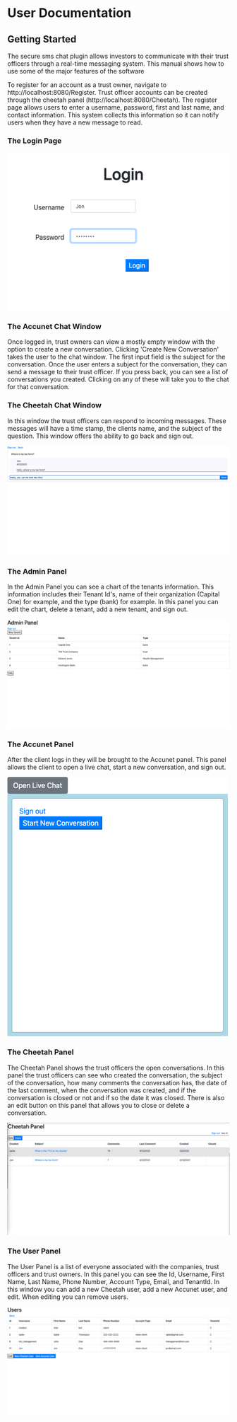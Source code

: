 # User Documentation

## Getting Started

The secure sms chat plugin allows investors to communicate with their trust officers through a real-time messaging system. This manual shows how to use some of the major features of the software

To register for an account as a trust owner, navigate to http://localhost:8080/Register. Trust officer accounts can be created through the cheetah panel (http://localhost:8080/Cheetah). The register page allows users to enter a username, password, first and last name, and contact information. This system collects this information so it can notify users when they have a new message to read.

### The Login Page

<img src="assets/login.png"></img>

### The Accunet Chat Window

Once logged in, trust owners can view a mostly empty window with the option to create a new conversation. Clicking 'Create New Conversation' takes the user to the chat window. The first input field is the subject for the conversation. Once the user enters a subject for the conversation, they can send a message to their trust officer. If you press back, you can see a list of conversations you created. Clicking on any of these will take you to the chat for that conversation.



### The Cheetah Chat Window

In this window the trust officers can respond to incoming messages. These messages will have a time stamp, the clients name, and the subject of the question. This window offers the ability to go back and sign out. 

<img src="assets/cheetah-chat.png"></img>

### The Admin Panel

In the Admin Panel you can see a chart of the tenants information. This information includes their Tenant Id's, name of their organization (Capital One) for example, and the type (bank) for example. In this panel you can edit the chart, delete a tenant, add a new tenant, and sign out. 

<img src="assets/admin-panel.png"></img>

### The Accunet Panel 

After the client logs in they will be brought to the Accunet panel. This panel allows the client to open a live chat, start a new conversation, and sign out. 

<img src="assets/empty-accunetpanel.png"></img>

### The Cheetah Panel

The Cheetah Panel shows the trust officers the open conversations. In this panel the trust officers can see who created the conversation, the subject of the conversation, how many comments the conversation has, the date of the last comment, when the conversation was created, and if the conversation is closed or not and if so the date it was closed. There is also an edit button on this panel that allows you to close or delete a conversation. 

<img src="assets/cheetah-panel.png"></img>

### The User Panel

The User Panel is a list of everyone associated with the companies, trust officers and trust owners. In this panel you can see the Id, Username, First Name, Last Name, Phone Number, Account Type, Email, and TenantId. In this window you can add a new Cheetah user, add a new Accunet user, and edit. When editing you can remove users. 

<img src="assets/user-panel.png"></img>




